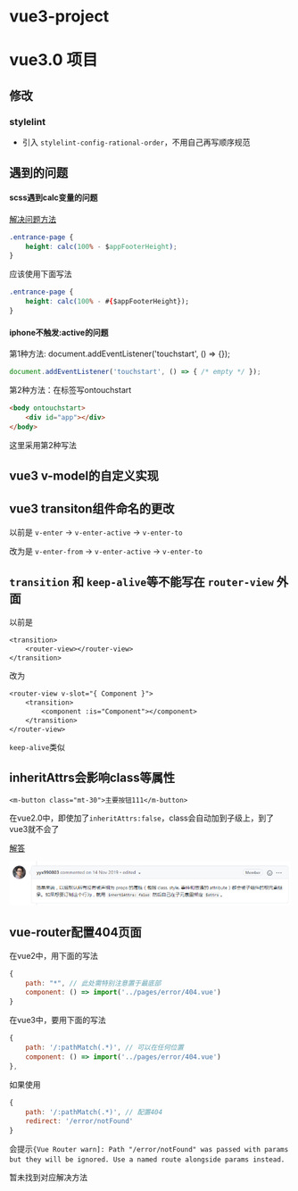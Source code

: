 # vue3-project

# vue3.0 项目

## 修改

### stylelint
- 引入 `stylelint-config-rational-order`，不用自己再写顺序规范



## 遇到的问题
#### scss遇到calc变量的问题
[解决问题方法](https://www.jianshu.com/p/399dde3763c9)
```css
.entrance-page {
    height: calc(100% - $appFooterHeight);
}
```
应该使用下面写法
```css
.entrance-page {
    height: calc(100% - #{$appFooterHeight});
}
```


#### iphone不触发:active的问题
第1种方法: document.addEventListener('touchstart', () => {});
```js
document.addEventListener('touchstart', () => { /* empty */ });
```

第2种方法：在<body>标签写ontouchstart
```html
<body ontouchstart>
    <div id="app"></div>
</body>
```

这里采用第2种写法



## vue3 v-model的自定义实现


## vue3 transiton组件命名的更改
以前是 `v-enter` -> `v-enter-active` -> `v-enter-to`

改为是 `v-enter-from` -> `v-enter-active` -> `v-enter-to`


## `transition` 和 `keep-alive`等不能写在 `router-view` 外面
以前是
```vue
<transition>
    <router-view></router-view>
</transition>
```

改为
```vue
<router-view v-slot="{ Component }">
    <transition>
        <component :is="Component"></component>
    </transition>
</router-view>
```

`keep-alive`类似



## inheritAttrs会影响class等属性
```vue
<m-button class="mt-30">主要按钮111</m-button>
```
在vue2.0中，即使加了`inheritAttrs:false`，class会自动加到子级上，到了vue3就不会了

[解答](https://github.com/vuejs/vue-next/pull/457)

![](./readmeImg/yy.png)



## vue-router配置404页面
在vue2中，用下面的写法
```js
{
    path: "*", // 此处需特别注意置于最底部
    component: () => import('../pages/error/404.vue')
}
```

在vue3中，要用下面的写法
```js
{
    path: '/:pathMatch(.*)', // 可以在任何位置
    component: () => import('../pages/error/404.vue')
},
```
如果使用
```js
{
    path: '/:pathMatch(.*)', // 配置404
    redirect: '/error/notFound'
}
```
会提示`{Vue Router warn]: Path "/error/notFound" was passed with params but they will be ignored. Use a named route alongside params instead.`

暂未找到对应解决方法
